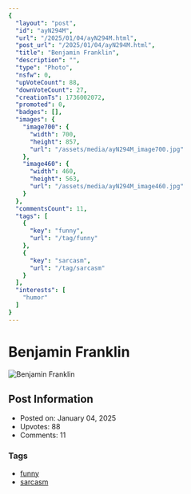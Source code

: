 ```yaml
---
{
  "layout": "post",
  "id": "ayN294M",
  "url": "/2025/01/04/ayN294M.html",
  "post_url": "/2025/01/04/ayN294M.html",
  "title": "Benjamin Franklin",
  "description": "",
  "type": "Photo",
  "nsfw": 0,
  "upVoteCount": 88,
  "downVoteCount": 27,
  "creationTs": 1736002072,
  "promoted": 0,
  "badges": [],
  "images": {
    "image700": {
      "width": 700,
      "height": 857,
      "url": "/assets/media/ayN294M_image700.jpg"
    },
    "image460": {
      "width": 460,
      "height": 563,
      "url": "/assets/media/ayN294M_image460.jpg"
    }
  },
  "commentsCount": 11,
  "tags": [
    {
      "key": "funny",
      "url": "/tag/funny"
    },
    {
      "key": "sarcasm",
      "url": "/tag/sarcasm"
    }
  ],
  "interests": [
    "humor"
  ]
}
---
```


# Benjamin Franklin

![Benjamin Franklin](/assets/media/ayN294M_image700.jpg)

## Post Information

- Posted on: January 04, 2025
- Upvotes: 88
- Comments: 11

### Tags

- [funny](/tag/funny)
- [sarcasm](/tag/sarcasm)
